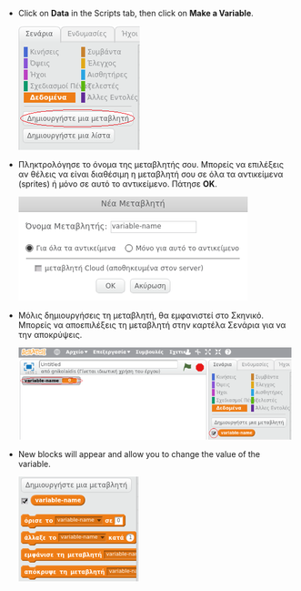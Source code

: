 + Click on **Data** in the Scripts tab, then click on **Make a Variable**.
    
    ![Data blocks](images/data-blocks.png)

+ Πληκτρολόγησε το όνομα της μεταβλητής σου. Μπορείς να επιλέξεις αν θέλεις να είναι διαθέσιμη η μεταβλητή σου σε όλα τα αντικείμενα (sprites) ή μόνο σε αυτό το αντικείμενο. Πάτησε **ΟΚ**.
    
    ![Δημιούργησε μεταβλητή](images/create-variable.png)

+ Μόλις δημιουργήσεις τη μεταβλητή, θα εμφανιστεί στο Σκηνικό. Μπορείς να αποεπιλέξεις τη μεταβλητή στην καρτέλα Σενάρια για να την αποκρύψεις.
    
    ![Variable blocks](images/variable-show.png)

+ New blocks will appear and allow you to change the value of the variable.
    
    ![Variable blocks](images/variable-blocks.png)